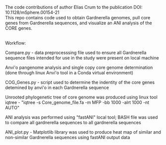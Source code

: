 The code contributions of author Elias Crum to the publication DOI: 10.1128/mSphere.00154-21 <br/>
This repo contains code used to obtain Gardnerella genomes, pull core genes from Gardnerella sequences, and visualize an ANI analysis of the CORE genes.<br/><br/>



Workflow:

Compare.py - data preprocesssing file used to ensure all Gardnerella sequence files intended for use in the study were present on local machine

Anvi'o pangenome analysis and single copy core genome determination (done through linux Anvi'o tool in a Conda virtual environment)

COG_Genes.py - script used to determine the indentity of the core genes detemined by anvi'o in each Gardnerella sequence

Unrooted phylogenetic tree of core genome was produced using linux tool iqtree - "iqtree -s Core_genome_file.fa -m MFP -bb 1000 -alrt 1000 -nt AUTO"

ANI analysis was performed using "fastANI" local tool; BASH file was used to compare all gardnerella sequences to all gardnerella sequences

ANI_plot.py - Matplotlib library was used to produce heat map of similar and non-similar Gardnerella sequences using fastANI output data
